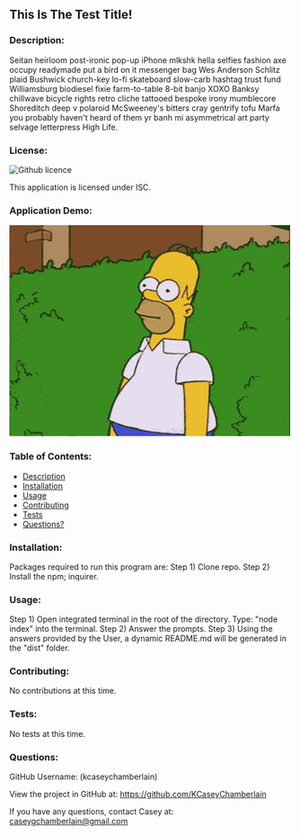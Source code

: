
## This Is The Test Title! 

### Description:
Seitan heirloom post-ironic pop-up iPhone mlkshk hella selfies fashion axe occupy readymade put a bird on it messenger bag Wes Anderson Schlitz plaid Bushwick church-key lo-fi skateboard slow-carb hashtag trust fund Williamsburg biodiesel fixie farm-to-table 8-bit banjo XOXO Banksy chillwave bicycle rights retro cliche tattooed bespoke irony mumblecore Shoreditch deep v polaroid McSweeney's bitters cray gentrify tofu Marfa you probably haven't heard of them yr banh mi asymmetrical art party selvage letterpress High Life.

### License:
![Github licence](https://img.shields.io/badge/license-ISC-blue.svg)

This application is licensed under ISC.

### Application Demo:
![](../images/demo.gif)

### Table of Contents:
- [Description](#description)
- [Installation](#installation)
- [Usage](#usage)
- [Contributing](#contributing)
- [Tests](#tests)
- [Questions?](#questions)


### Installation:
Packages required to run this program are: Step 1) Clone repo. Step 2) Install the npm; inquirer.

### Usage:
Step 1) Open integrated terminal in the root of the directory. Type: "node index" into the terminal. Step 2) Answer the prompts. Step 3) Using the answers provided by the User, a dynamic README.md will be generated in the "dist" folder.

### Contributing:
No contributions at this time.

### Tests:
No tests at this time.

### Questions:
GitHub Username: (kcaseychamberlain) 

View the project in GitHub at: https://github.com/KCaseyChamberlain

If you have any questions, contact Casey at: caseygchamberlain@gmail.com
    